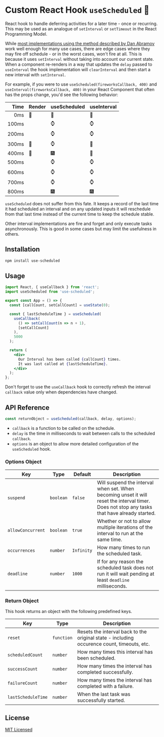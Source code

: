 # Custom React Hook `useScheduled` :calendar:

React hook to handle deferring activities for a later time - once or recurring.
This may be used as an analogue of `setInterval` or `setTimeout` in the
React Programming Model.

While [most implementations using the method described by Dan Abramov][dan-set-interval]
work well enough for many use cases, there are edge cases where they may fire off
schedule - or in the worst cases, won't fire at all.  This is because it uses `setInterval`
without taking into account our current state.  When a component re-renders in a way
that updates the `delay` passed to `useInterval` the hook implementation
will `clearInterval` and then start a new interval with `setInterval`.

For example, if you were to use `useScheduled(fireworksCallback, 400)` and
`useInterval(fireworksCallback, 400)` in your React Component that often has
the props change, you'd see the following behavior:

| Time  | Render | useScheduled | useInterval | 
| ----: | ------ | ------------ | ----------- |
| 0ms   | :gift: | :calendar:   | :calendar:  |
| 100ms |        | :watch:      | :watch:     |
| 200ms |        | :watch:      | :watch:     |
| 300ms | :gift: | :watch:      | :calendar:  |
| 400ms | :gift: | :fireworks:  | :calendar:  |
| 500ms |        | :watch:      | :watch:     |
| 600ms |        | :watch:      | :watch:     |
| 700ms |        | :watch:      | :watch:     |
| 800ms |        | :fireworks:  | :fireworks: |

`useScheduled` does not suffer from this fate.  It keeps a record of the last time
it had scheduled an interval and on any updated inputs it will reschedule from that
last time instead of the current time to keep the schedule stable.

Other interval implementations are fire and forget and only execute tasks asynchronously.
This is good in some cases but may limit the usefulness in others.

## Installation

```bash
npm install use-scheduled
```

## Usage

```jsx
import React, { useCallback } from 'react';
import useScheduled from 'use-scheduled';

export const App = () => {
  const [callCount, setCallCount] = useState(0);

  const { lastScheduleTime } = useScheduled(
    useCallback(
      () => setCallCount(n => n + 1),
      [setCallCount]
    ),
    5000
  );

  return (
    <div>
      Our Interval has been called {callCount} times.
      It was last called at {lastScheduleTime}.
    </div>
  );
};
```

Don't forget to use the `useCallback` hook to correctly refresh the
interval `callback` value only when dependencies have changed.

## API Reference

```javascript
const returnObject = useScheduled(callback, delay, options);
```

* `callback` is a function to be called on the schedule.
* `delay` is the time in milliseconds to wait between calls to the scheduled `callback`.
* `options` is an object to allow more detailed configuration of the `useScheduled` hook.

### Options Object

| Key | Type | Default | Description |
| --- | --- | --- | --- |
| `suspend` | `boolean` | `false` | Will suspend the interval when set.  When becoming unset it will reset the interval timer.  Does not stop any tasks that have already started. | 
| `allowConcurrent` | `boolean` | `true` | Whether or not to allow multiple iterations of the interval to run at the same time. |
| `occurrences` | `number` | `Infinity` | How many times to run the scheduled task. |
| `deadline` | `number` | `1000` | If for any reason the scheduled task does not run it will wait pending at least `deadline` milliseconds. |

### Return Object

This hook returns an object with the following predefined keys.

| Key | Type | Description |
| --- | --- | --- |
| `reset` | `function` | Resets the interval back to the original state - including occurence count, timeouts, etc. |
| `scheduledCount` | `number` | How many times this interval has been scheduled. |
| `successCount` | `number` | How many times the interval has completed successfully.  |
| `failureCount` | `number` | How many times the interval has completed with a failure.  |
| `lastScheduleTime` | `number` | When the last task was successfully started.  |

## License

[MIT Licensed](LICENSE)

[dan-set-interval]: https://overreacted.io/making-setinterval-declarative-with-react-hooks/
